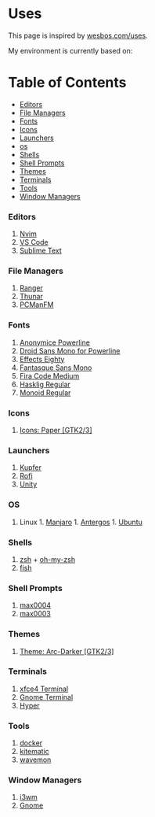 # Uses

  This page is inspired by [wesbos.com/uses](http://wesbos.com/uses).

  My environment is currently based on:

# Table of Contents
<!-- MarkdownTOC depth=4 -->
  - [Editors](#editors)
  - [File Managers](#file-managers)
  - [Fonts](#fonts)
  - [Icons](#icons)
  - [Launchers](#launchers)
  - [os](#os)
  - [Shells](#shells)
  - [Shell Prompts](#shell-prompts)
  - [Themes](#themes)
  - [Terminals](#terminals)
  - [Tools](#tools)
  - [Window Managers ](#window-managers)
<!-- /MarkdownTOC -->

### Editors

  1. [Nvim](https://neovim.io/)
  1. [VS Code](https://code.visualstudio.com/)
  1. [Sublime Text](https://www.sublimetext.com/)

### File Managers

  1. [Ranger](http://ranger.nongnu.org/)
  1. [Thunar](https://en.wikipedia.org/wiki/Thunar)
  1. [PCManFM](https://en.wikipedia.org/wiki/PCMan_File_Manager)

### Fonts

  1. [Anonymice Powerline](https://github.com/powerline/fonts)
  1. [Droid Sans Mono for Powerline](https://github.com/powerline/fonts)
  1. [Effects Eighty](https://fontlibrary.org/en/font/effects-eighty)
  1. [Fantasque Sans Mono](https://github.com/belluzj/fantasque-sans)
  1. [Fira Code Medium](https://github.com/tonsky/FiraCode)
  1. [Hasklig Regular](https://github.com/chrissimpkins/codeface/blob/master/fonts/hasklig)
  1. [Monoid Regular](https://github.com/larsenwork/monoid)

### Icons

  1. [Icons: Paper [GTK2/3]](https://github.com/snwh/paper-icon-theme)

### Launchers

  1. [Kupfer](https://kupferlauncher.github.io/)
  1. [Rofi](https://davedavenport.github.io/rofi/)
  1. [Unity](https://en.wikipedia.org/wiki/Unity_(user_interface))

### OS

  1. Linux
    1. [Manjaro](https://manjaro.org/)
    1. [Antergos](https://antergos.com/)
    1. [Ubuntu](https://www.ubuntu.com/)

### Shells
  
  1. [zsh](http://www.zsh.org/) + [oh-my-zsh](https://github.com/robbyrussell/oh-my-zsh)
  1. [fish](https://fishshell.com/)

### Shell Prompts

  1. [max0004](https://github.com/max-devjs/max0004)
  1. [max0003](https://github.com/max-devjs/max0003)

### Themes

  1. [Theme: Arc-Darker [GTK2/3]](https://github.com/horst3180/arc-theme)

### Terminals

  1. [xfce4 Terminal](https://en.wikipedia.org/wiki/Terminal_(Xfce))
  1. [Gnome Terminal](https://en.wikipedia.org/wiki/GNOME_Terminal)
  1. [Hyper](https://hyper.is/)

### Tools

  1. [docker](https://www.docker.com/)
  1. [kitematic](https://kitematic.com/)
  1. [wavemon](https://github.com/uoaerg/wavemon)

### Window Managers 

  1. [i3wm](https://i3wm.org/)
  1. [Gnome](https://www.gnome.org/)
